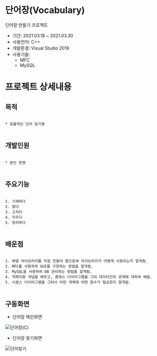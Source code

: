 # 단어장(Vocabulary)
단어장 만들기 프로젝트

* 기간: 2021.03.18 ~ 2021.03.30
* 사용언어: C++
* 개발환경: Visual Studio 2019
* 사용기술: 
  - MFC
  - MySQL

프로젝트 상세내용
=============
목적
-------------
<pre>
<code>
* 효율적인 단어 암기용
</code>
</pre>

개발인원
-------------
<pre>
<code>
* 본인 한명
</code>
</pre>

주요기능
-------------
<pre>
<code>
1. 기재하다
2. 찾다
3. 고치다
4. 지우다
5. 정리하다
</code>
</pre>


배운점
-------------
<pre>
<code>
1. 배열 라이브러리를 직접 만들어 봄으로써 라이브러리가 어떻게 사용되는지 알게됨.
2. MFC를 사용하여 GUI를 구현하는 방법을 알게됨. 
3. MySQL을 사용하여 DB 관리하는 방법을 알게됨.
4. 객체지향 개념을 배우고, 클래스 다이어그램을 그려 데이터간의 관계에 대하여 배움.
5. 시퀀스 다이어그램을 그려서 어떤 객체에 어떤 함수가 필요한지 알게됨.
</code>
</pre>

구동화면
-------------
* 단어장 메인화면

![단어장(C)](https://user-images.githubusercontent.com/63482037/130322880-131878a1-997a-45f4-bda1-c720f39d4f07.PNG)


* 단어장 찾기화면

![단어찾기](https://user-images.githubusercontent.com/63482037/130322908-d1ebf487-ef37-40a2-8c0b-e18dead5b84c.PNG)
